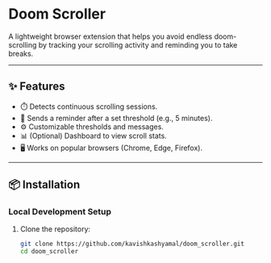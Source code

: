 # Doom Scroller

A lightweight browser extension that helps you avoid endless doom-scrolling by tracking your scrolling activity and reminding you to take breaks.  

---

## ✨ Features

- ⏱️ Detects continuous scrolling sessions.  
- 🔔 Sends a reminder after a set threshold (e.g., 5 minutes).  
- ⚙️ Customizable thresholds and messages.  
- 📊 (Optional) Dashboard to view scroll stats.  
- 🖥️ Works on popular browsers (Chrome, Edge, Firefox).  

---

## 📦 Installation

### Local Development Setup

1. Clone the repository:

   ```bash
   git clone https://github.com/kavishkashyamal/doom_scroller.git
   cd doom_scroller


